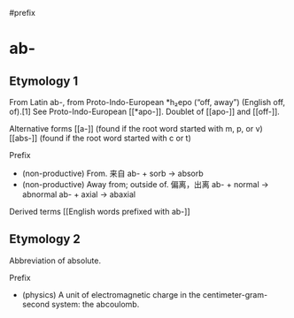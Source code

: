#prefix

# ab-

## Etymology 1 
From Latin ab-, from Proto-Indo-European *h₂epo (“off, away”) (English off, of).[1] See Proto-Indo-European [[*apo-]]. Doublet of [[apo-]] and [[off-]].

Alternative forms
[[a-]] (found if the root word started with m, p, or v)
[[abs-]] (found if the root word started with c or t)

Prefix
- (non-productive) From. 来自
	ab- + sorb → absorb
- (non-productive) Away from; outside of. 偏离，出离
	ab- + normal → abnormal
	ab- + axial → abaxial

Derived terms
 [[English words prefixed with ab-]]


## Etymology 2
Abbreviation of absolute.

Prefix
- (physics) A unit of electromagnetic charge in the centimeter-gram-second system: the abcoulomb.